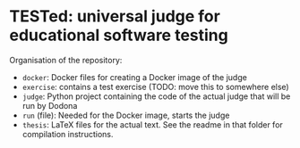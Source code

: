 # TESTed: universal judge for educational software testing

Organisation of the repository:

- `docker`: Docker files for creating a Docker image of the judge
- `exercise`: contains a test exercise (TODO: move this to somewhere else)
- `judge`: Python project containing the code of the actual judge that will be run by Dodona
- `run` (file): Needed for the Docker image, starts the judge
- `thesis`: LaTeX files for the actual text. See the readme in that folder for compilation instructions.
